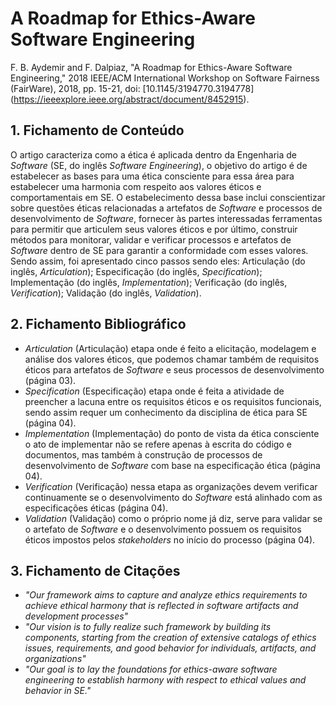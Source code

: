 # A Roadmap for Ethics-Aware Software Engineering

F. B. Aydemir and F. Dalpiaz, "A Roadmap for Ethics-Aware Software Engineering," 2018 IEEE/ACM International Workshop on Software Fairness (FairWare), 2018, pp. 15-21, doi: [10.1145/3194770.3194778] (https://ieeexplore.ieee.org/abstract/document/8452915).

## 1. Fichamento de Conteúdo


O artigo caracteriza como a ética é aplicada dentro da Engenharia de *Software* (SE, do inglês *Software Engineering*), o objetivo do artigo é de estabelecer as bases para uma ética consciente para essa área para estabelecer uma harmonia com respeito aos valores éticos e comportamentais em SE. O estabelecimento dessa base inclui conscientizar sobre questões éticas relacionadas a artefatos de *Software* e processos de desenvolvimento de *Software*, fornecer às partes interessadas ferramentas para permitir que articulem seus valores éticos e por último, construir métodos para monitorar, validar e verificar processos e artefatos de *Software* dentro de SE para garantir a conformidade com esses valores. Sendo assim, foi apresentado cinco passos sendo eles: Articulação (do inglês, *Articulation*); Especificação (do inglês, *Specification*); Implementação (do inglês, *Implementation*); Verificação (do inglês, *Verification*); Validação (do inglês, *Validation*).

## 2. Fichamento Bibliográfico 


* _Articulation_ (Articulação) etapa onde é feito a elicitação, modelagem e análise dos valores éticos, que podemos chamar também de requisitos éticos para artefatos de *Software* e seus processos de desenvolvimento (página 03).
* _Specification_ (Especificação) etapa onde é feita a atividade de preencher a lacuna entre os requisitos éticos e os requisitos funcionais, sendo assim requer um conhecimento da disciplina de ética para SE (página 04).
* _Implementation_ (Implementação) do ponto de vista da ética consciente o ato de implementar não se refere apenas à escrita do código e documentos, mas também à construção de processos de desenvolvimento de *Software* com base na especificação ética (página 04).
* _Verification_ (Verificação) nessa etapa as organizações devem verificar continuamente se o desenvolvimento do *Software* está alinhado com as especificações éticas (página 04).
* _Validation_ (Validação) como o próprio nome já diz, serve para validar se o artefato de *Software* e o desenvolvimento possuem os requisitos éticos impostos pelos *stakeholders* no início do processo (página 04).

## 3. Fichamento de Citações 


* _"Our framework aims to capture and analyze ethics requirements to achieve ethical harmony that is reflected in software artifacts and development processes"_
* _"Our vision is to fully realize such framework by building its components, starting from the creation of extensive catalogs of ethics issues, requirements, and good behavior for individuals, artifacts, and organizations"_
* _"Our goal is to lay the foundations for ethics-aware software engineering to establish harmony with respect to ethical values and behavior in SE."_
